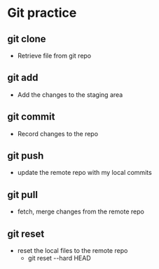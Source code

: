 # Git practice

## git clone
- Retrieve file from git repo

## git add
- Add the changes to the staging area

## git commit
- Record changes to the repo

## git push
- update the remote repo with my local commits

## git pull
- fetch, merge changes from the remote repo


## git reset
- reset the local files to the remote repo
  - git reset --hard HEAD

